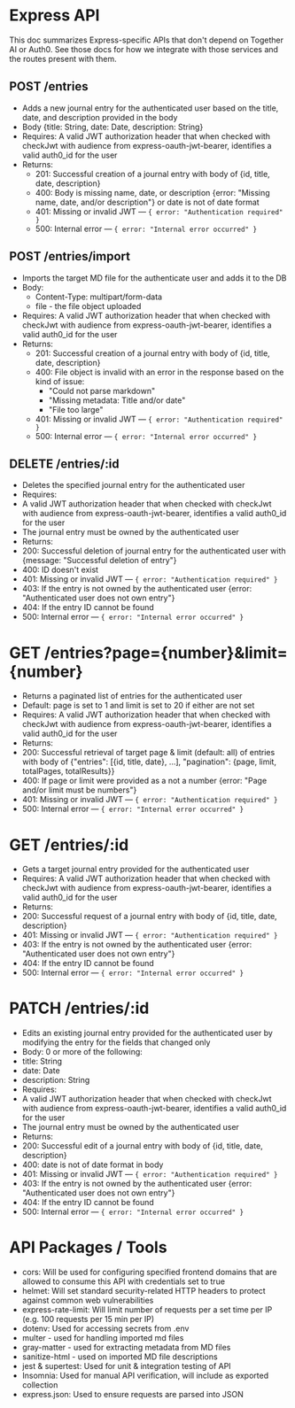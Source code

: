 # Express API

This doc summarizes Express-specific APIs that don't depend on Together AI or Auth0. See those docs for how we integrate with those services and the routes present with them.

## POST /entries
* Adds a new journal entry for the authenticated user based on the title, date, and description provided in the body
* Body {title: String, date: Date, description: String}
* Requires: A valid JWT authorization header that when checked with checkJwt with audience from express-oauth-jwt-bearer, identifies a valid auth0_id for the user
* Returns:
   * 201: Successful creation of a journal entry with body of {id, title, date, description}
   * 400: Body is missing name, date, or description {error: "Missing name, date, and/or description"} or date is not of date format
   * 401: Missing or invalid JWT — `{ error: "Authentication required" }`
   * 500: Internal error — `{ error: "Internal error occurred" }`

## POST /entries/import
* Imports the target MD file for the authenticate user and adds it to the DB
* Body:
   * Content-Type: multipart/form-data
   * file - the file object uploaded
* Requires: A valid JWT authorization header that when checked with checkJwt with audience from express-oauth-jwt-bearer, identifies a valid auth0_id for the user
* Returns:
   * 201: Successful creation of a journal entry with body of {id, title, date, description}
   * 400: File object is invalid with an error in the response based on the kind of issue:
      * "Could not parse markdown"
      * "Missing metadata: Title and/or date"
      * "File too large"
   * 401: Missing or invalid JWT — `{ error: "Authentication required" }`
   * 500: Internal error — `{ error: "Internal error occurred" }`

## DELETE /entries/:id
* Deletes the specified journal entry for the authenticated user
* Requires: 
 * A valid JWT authorization header that when checked with checkJwt with audience from express-oauth-jwt-bearer, identifies a valid auth0_id for the user
 * The journal entry must be owned by the authenticated user
* Returns:
 * 200: Successful deletion of journal entry for the authenticated user with {message: "Successful deletion of entry"}
 * 400: ID doesn't exist
 * 401: Missing or invalid JWT — `{ error: "Authentication required" }`
 * 403: If the entry is not owned by the authenticated user {error: "Authenticated user does not own entry"}
 * 404: If the entry ID cannot be found
 * 500: Internal error — `{ error: "Internal error occurred" }`

# GET /entries?page={number}&limit={number}
* Returns a paginated list of entries for the authenticated user
* Default: page is set to 1 and limit is set to 20 if either are not set
* Requires: A valid JWT authorization header that when checked with checkJwt with audience from express-oauth-jwt-bearer, identifies a valid auth0_id for the user
* Returns:
 * 200: Successful retrieval of target page & limit (default: all) of entries with body of {"entries": [{id, title, date}, ...], "pagination": {page, limit, totalPages, totalResults}}
 * 400: If page or limit were provided as a not a number {error: "Page and/or limit must be numbers"}
 * 401: Missing or invalid JWT — `{ error: "Authentication required" }`
 * 500: Internal error — `{ error: "Internal error occurred" }`

# GET /entries/:id
* Gets a target journal entry provided for the authenticated user
* Requires: A valid JWT authorization header that when checked with checkJwt with audience from express-oauth-jwt-bearer, identifies a valid auth0_id for the user
* Returns:
 * 200: Successful request of a journal entry with body of {id, title, date, description}
 * 401: Missing or invalid JWT — `{ error: "Authentication required" }`
 * 403: If the entry is not owned by the authenticated user {error: "Authenticated user does not own entry"}
 * 404: If the entry ID cannot be found
 * 500: Internal error — `{ error: "Internal error occurred" }`

# PATCH /entries/:id
* Edits an existing journal entry provided for the authenticated user by modifying the entry for the fields that changed only
* Body: 0 or more of the following:
 * title: String
 * date: Date
 * description: String
* Requires: 
 * A valid JWT authorization header that when checked with checkJwt with audience from express-oauth-jwt-bearer, identifies a valid auth0_id for the user
 * The journal entry must be owned by the authenticated user
* Returns:
 * 200: Successful edit of a journal entry with body of {id, title, date, description}
 * 400: date is not of date format in body
 * 401: Missing or invalid JWT — `{ error: "Authentication required" }`
 * 403: If the entry is not owned by the authenticated user {error: "Authenticated user does not own entry"}
 * 404: If the entry ID cannot be found
 * 500: Internal error — `{ error: "Internal error occurred" }`

# API Packages / Tools
* cors: Will be used for configuring specified frontend domains that are allowed to consume this API with credentials set to true
* helmet: Will set standard security-related HTTP headers to protect against common web vulnerabilities
* express-rate-limit: Will limit number of requests per a set time per IP (e.g. 100 requests per 15 min per IP)
* dotenv: Used for accessing secrets from .env
* multer - used for handling imported md files
* gray-matter - used for extracting metadata from MD files
* sanitize-html - used on imported MD file descriptions
* jest & supertest: Used for unit & integration testing of API
* Insomnia: Used for manual API verification, will include as exported collection
* express.json: Used to ensure requests are parsed into JSON
